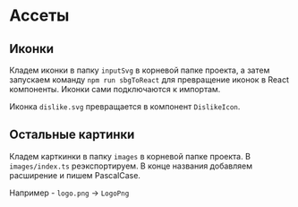 # Ассеты

## Иконки

Кладем иконки в папку `inputSvg` в корневой папке проекта, а затем запускаем команду `npm run sbgToReact` для превращение иконок в React компоненты. Иконки сами подключаются к импортам.

Иконка `dislike.svg` превращается в компонент `DislikeIcon`.

## Остальные картинки

Кладем карткинки в папку `images` в корневой папке проекта. В `images/index.ts` реэкспортируем.
В конце названия добавляем расширение и пишем PascalCase.

Например - `logo.png` -> `LogoPng`

